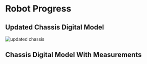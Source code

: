 # Robot Progress 


## Updated Chassis Digital Model 

![updated chassis](https://github.com/Luca-Skyline/Ctrl-Alt-Defeat/assets/89172997/f896e13b-1e28-488b-9480-bc3b1e7fd162)

## Chassis Digital Model With Measurements 
